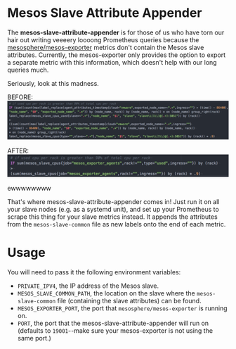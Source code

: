 # Mesos Slave Attribute Appender

The **mesos-slave-attribute-appender** is for those of us who have torn our hair out writing veeeery loooong Prometheus queries because the [mesosphere/mesos-exporter](https://github.com/mesosphere/mesos_exporter) metrics don't contain the Mesos slave attributes.  Currently, the mesos-exporter only provides the option to export a separate metric with this information, which doesn't help with our long queries much.

Seriously, look at this madness.

BEFORE:
![before](./before.png "before")

AFTER:
![after](./after.png "after")

ewwwwwwww

That's where mesos-slave-attribute-appender comes in! Just run it on all your slave nodes (e.g. as a systemd unit), and set up your Prometheus to scrape this thing for your slave metrics instead. It appends the attributes from the `mesos-slave-common` file as new labels onto the end of each metric.

# Usage
You will need to pass it the following environment variables:

- `PRIVATE_IPV4`, the IP address of the Mesos slave.
- `MESOS_SLAVE_COMMON_PATH`, the location on the slave where the `mesos-slave-common` file (containing the slave attributes) can be found.
- `MESOS_EXPORTER_PORT`, the port that `mesosphere/mesos-exporter` is running on.
- `PORT`, the port that the mesos-slave-attribute-appender will run on (defaults to `19001`--make sure your mesos-exporter is not using the same port.)

